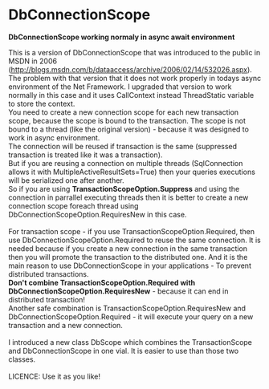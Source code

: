 # DbConnectionScope
<b>DbConnectionScope working normaly in async await environment</b>

This is a version of DbConnectionScope that was introduced to the public in MSDN in 2006 (http://blogs.msdn.com/b/dataaccess/archive/2006/02/14/532026.aspx).
The problem with that version that it does not work properly in todays async environment of the Net Framework.
I upgraded that version to work normally in this case and it uses CallContext instead ThreadStatic variable to store
the context.<br/>
You need to create a new connection scope for each new transaction scope, because the scope is  bound to the transaction.
The scope is not bound to a thread (like the original version) - because it was designed to work in async environment.<br/>
The connection will be reused if transaction is the same (suppressed transaction is treated like it was a transaction).<br/>
But if you are reusing a connection on multiple threads (SqlConnection allows it with MultipleActiveResultSets=True) then your queries executions will be serialized one after another.<br/>
So if you are using <b>TransactionScopeOption.Suppress</b> and using the connection in parrallel executing threads then it is better
to create a new connection scope foreach thread using DbConnectionScopeOption.RequiresNew in  this case.<br/><br/>
For transaction scope - if you use TransactionScopeOption.Required, then use DbConnectionScopeOption.Required to reuse the same connection.
It is  needed because if you create a new connection in the same transaction then you will promote the transaction to the distributed one.
And it is the main reason to use DbConnectionScope in your applications - To prevent distributed transactions.
<br/>
<b>Don't combine TransactionScopeOption.Required with DbConnectionScopeOption.RequiresNew</b> - because it can end in distributed 
transaction!<br/>
Another safe combination is TransactionScopeOption.RequiresNew and DbConnectionScopeOption.Required - it will execute your query on 
a new transaction and a new connection.
<br/><br/>
I introduced a new class DbScope which combines the TransactionScope and DbConnectionScope in one vial. It is easier to use than those two classes.
<br/><br/>
LICENCE: Use it as you like!
